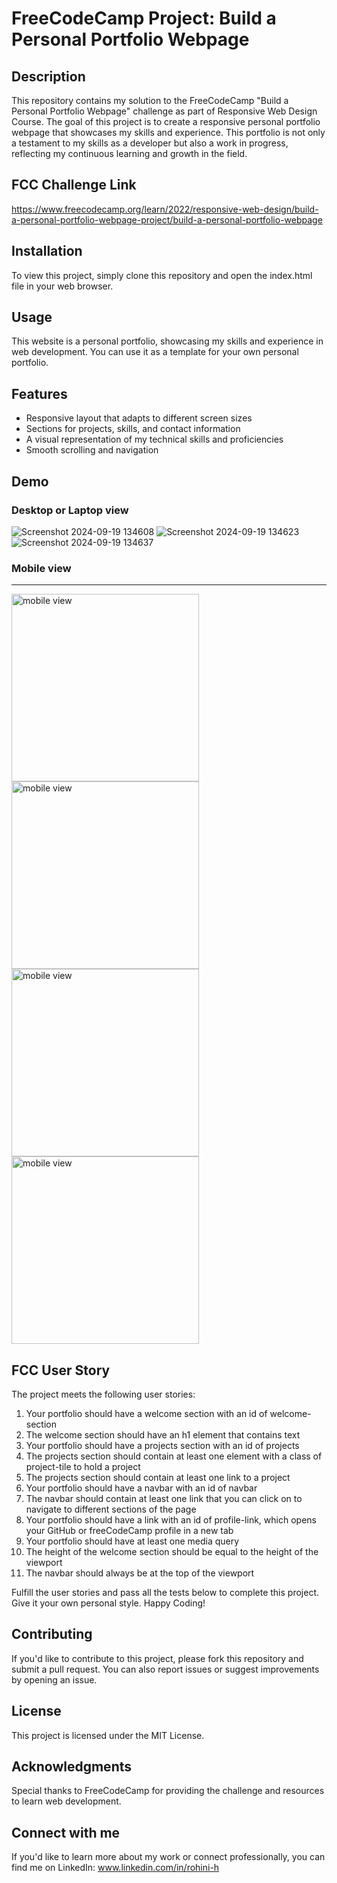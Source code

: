 # FreeCodeCamp Project: Build a Personal Portfolio Webpage

## Description
This repository contains my solution to the FreeCodeCamp "Build a Personal Portfolio Webpage" challenge as part of Responsive Web Design Course. The goal of this project is to create a responsive personal portfolio webpage that showcases my skills and experience. This portfolio is not only a testament to my skills as a developer but also a work in progress, reflecting my continuous learning and growth in the field.

## FCC Challenge Link
https://www.freecodecamp.org/learn/2022/responsive-web-design/build-a-personal-portfolio-webpage-project/build-a-personal-portfolio-webpage

## Installation
To view this project, simply clone this repository and open the index.html file in your web browser.

## Usage
This website is a personal portfolio, showcasing my skills and experience in web development. You can use it as a template for your own personal portfolio.

## Features

- Responsive layout that adapts to different screen sizes
- Sections for projects, skills, and contact information
- A visual representation of my technical skills and proficiencies
- Smooth scrolling and navigation

## Demo
### Desktop or Laptop view
![Screenshot 2024-09-19 134608](https://github.com/user-attachments/assets/86ec1971-1e52-4cb6-94c8-5062a040937d)
![Screenshot 2024-09-19 134623](https://github.com/user-attachments/assets/d5fdc3e4-c24a-4a25-8ec3-1e4329303517)
![Screenshot 2024-09-19 134637](https://github.com/user-attachments/assets/38c712f7-3704-4a32-a7c4-dda0d0358d54)

### Mobile view
---
<img src="https://github.com/user-attachments/assets/2fc7933a-c086-4c97-9cc3-d1279b40fef1" alt="mobile view" width=300 />
<img src="https://github.com/user-attachments/assets/c93d1efc-9d87-482d-af12-64dc39e7c40e" alt="mobile view" width=300 />
<img src="https://github.com/user-attachments/assets/0457f680-96bb-491d-bfb6-b3d969ac54d4" alt="mobile view" width=300 />
<img src="https://github.com/user-attachments/assets/669da690-1fb7-4d6a-9057-8685e11ab289" alt="mobile view" width=300 />

## FCC User Story
The project meets the following user stories:

1. Your portfolio should have a welcome section with an id of welcome-section
2. The welcome section should have an h1 element that contains text
3. Your portfolio should have a projects section with an id of projects
4. The projects section should contain at least one element with a class of project-tile to hold a project
5. The projects section should contain at least one link to a project
6. Your portfolio should have a navbar with an id of navbar
7. The navbar should contain at least one link that you can click on to navigate to different sections of the page
8. Your portfolio should have a link with an id of profile-link, which opens your GitHub or freeCodeCamp profile in a new tab
9. Your portfolio should have at least one media query
10. The height of the welcome section should be equal to the height of the viewport
11. The navbar should always be at the top of the viewport

Fulfill the user stories and pass all the tests below to complete this project. Give it your own personal style. Happy Coding!

## Contributing
If you'd like to contribute to this project, please fork this repository and submit a pull request. You can also report issues or suggest improvements by opening an issue.

## License
This project is licensed under the MIT License.

## Acknowledgments
Special thanks to FreeCodeCamp for providing the challenge and resources to learn web development.

## Connect with me
If you'd like to learn more about my work or connect professionally, you can find me on LinkedIn: www.linkedin.com/in/rohini-h
